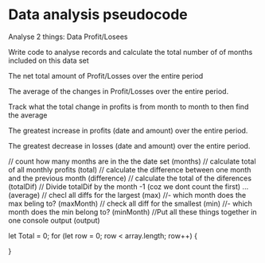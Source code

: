 # Data analysis pseudocode


Analyse 2 things: 
Data 
Profit/Losees

Write code to analyse records and calculate the total number of of months included on this data set

The net total amount of Profit/Losses over the entire period

The average of the changes in Profit/Losses over the entire period.

Track what the total change in profits is from month to month to then find the average

The greatest increase in profits (date and amount) over the entire period.

The greatest decrease in losses (date and amount) over the entire period.


// count how many months are in the the date set (months)
// calculate total of all monthly profits (total) 
// calculate the difference between one month and the previous month (difference)
// calculate the total of the diferences (totalDif)
// Divide totalDif by the month -1 (coz we dont count the first) ... (average) 
// checl all diffs for the largest (max)
//- which month does the max beling to? (maxMonth)
// check all diff for the smallest (min)
//- which month does the min belong to? (minMonth)
//Put all these things together in one console output (output)


let Total = 0;
for (let row = 0; row < array.length; row++) {
   
}